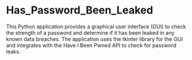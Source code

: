 # Has_Password_Been_Leaked
This Python application provides a graphical user interface (GUI) to check the strength of a password and determine if it has been leaked in any known data breaches. The application uses the tkinter library for the GUI and integrates with the Have I Been Pwned API to check for password leaks.
